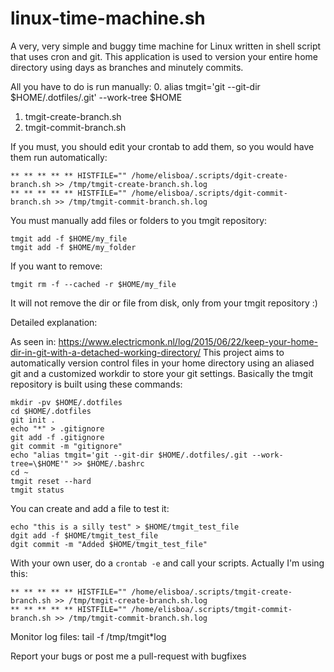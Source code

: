 # linux-time-machine.sh
A very, very simple and buggy time machine for Linux written in shell script that uses cron and git. This application is used to version your entire home directory using days as branches and minutely commits.

All you have to do is run manually:
0. alias tmgit='git --git-dir $HOME/.dotfiles/.git' --work-tree $HOME
1. tmgit-create-branch.sh
2. tmgit-commit-branch.sh

If you must, you should edit your crontab to add them, so you would have them run automatically:
```
** ** ** ** ** HISTFILE="" /home/elisboa/.scripts/dgit-create-branch.sh >> /tmp/tmgit-create-branch.sh.log
** ** ** ** ** HISTFILE="" /home/elisboa/.scripts/dgit-commit-branch.sh >> /tmp/tmgit-commit-branch.sh.log
```

You must manually add files or folders to you tmgit repository: 
```
tmgit add -f $HOME/my_file
tmgit add -f $HOME/my_folder
```

If you want to remove:
```
tmgit rm -f --cached -r $HOME/my_file
```
It will not remove the dir or file from disk, only from your tmgit repository :)

Detailed explanation:

As seen in: 
https://www.electricmonk.nl/log/2015/06/22/keep-your-home-dir-in-git-with-a-detached-working-directory/
This project aims to automatically version control files in your home directory using an aliased git and a customized workdir to store your git settings. Basically the tmgit repository is built using these commands: 

```
mkdir -pv $HOME/.dotfiles
cd $HOME/.dotfiles
git init .
echo "*" > .gitignore
git add -f .gitignore
git commit -m "gitignore"
echo "alias tmgit='git --git-dir $HOME/.dotfiles/.git --work-tree=\$HOME'" >> $HOME/.bashrc
cd ~
tmgit reset --hard
tmgit status
```

You can create and add a file to test it:
```
echo "this is a silly test" > $HOME/tmgit_test_file
dgit add -f $HOME/tmgit_test_file
dgit commit -m "Added $HOME/tmgit_test_file"
```

With your own user, do a `crontab -e` and call your scripts. Actually I'm using this:
```
** ** ** ** ** HISTFILE="" /home/elisboa/.scripts/tmgit-create-branch.sh >> /tmp/tmgit-create-branch.sh.log
** ** ** ** ** HISTFILE="" /home/elisboa/.scripts/tmgit-commit-branch.sh >> /tmp/tmgit-commit-branch.sh.log
```

Monitor log files: tail -f /tmp/tmgit*log

Report your bugs or post me a pull-request with bugfixes
